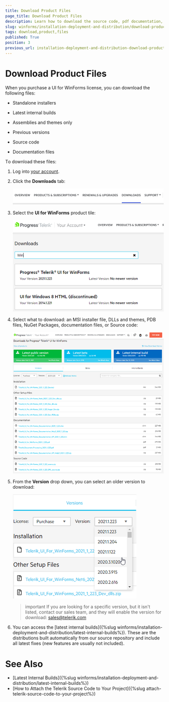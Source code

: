 ```yaml
---
title: Download Product Files
page_title: Download Product Files
description: Learn how to download the source code, pdf documentation, different versions from your Telerik account. 
slug: winforms/installation-deployment-and-distribution/download-product-files
tags: download,product,files
published: True
position: 3
previous_url: installation-deployment-and-distribution-download-product-files
---
```


# Download Product Files

When you purchase a UI for WinForms license, you can download the following files:

* Standalone installers

* Latest internal builds

* Assemblies and themes only

* Previous versions

* Source code

* Documentation files

Тo download these files:

1. Log into [your account](https://www.telerik.com/account/).

1. Click the __Downloads__ tab:

	![installation-deployment-and-distribution-download-product-files 006](images/installation-deployment-and-distribution-download-product-files006.png)

1. Select the __UI for WinForms__ product tile:

	![installation-deployment-and-distribution-download-product-files 007](images/installation-deployment-and-distribution-download-product-files007.png)

1. Select what to download: an MSI installer file, DLLs and themes, PDB files, NuGet Packages, documentation files, or Source code:

	![installation-deployment-and-distribution-download-product-files 008](images/installation-deployment-and-distribution-download-product-files008.png)

1. From the __Version__ drop down, you can select an older version to download:

	![installation-deployment-and-distribution-download-product-files 009](images/installation-deployment-and-distribution-download-product-files009.png)

	>important If you are looking for a specific version, but it isn't listed, contact our sales team, and they will enable the version for download: [sales@telerik.com](mailto:sales@telerik.com)

1. You can access the [latest internal builds]({%slug winforms/installation-deployment-and-distribution/latest-internal-builds%}). These are the distributions built automatically from our source repository and include all latest fixes (new features are usually not included).

# See Also

* [Latest Internal Builds]({%slug winforms/installation-deployment-and-distribution/latest-internal-builds%})
* [How to Attach the Telerik Source Code to Your Project]({%slug attach-telerik-source-code-to-your-project%}) 
